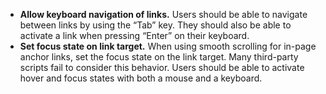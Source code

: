 - **Allow keyboard navigation of links.** Users should be able to navigate between links by using the “Tab” key. They should also be able to activate a link when pressing “Enter” on their keyboard.
- **Set focus state on link target.** When using smooth scrolling for in-page anchor links, set the focus state on the link target. Many third-party scripts fail to consider this behavior. Users should be able to activate hover and focus states with both a mouse and a keyboard.